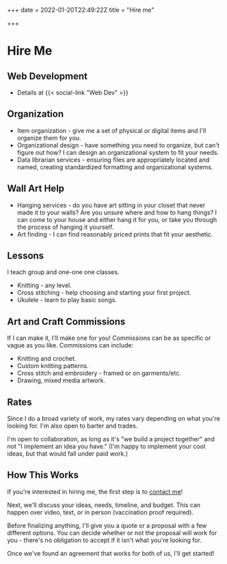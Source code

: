 +++
date = 2022-01-20T22:49:22Z
title = "Hire me"

+++
# Hire Me

## Web Development

* Details at {{< social-link "Web Dev" >}}

## Organization

* Item organization - give me a set of physical or digital items and I'll organize them for you.
* Organizational design - have something you need to organize, but can't figure out how? I can design an organizational system to fit your needs.
* Data librarian services - ensuring files are appropriately located and named, creating standardized formatting and organizational systems.

## Wall Art Help

* Hanging services - do you have art sitting in your closet that never made it to your walls? Are you unsure where and how to hang things? I can come to your house and either hang it for you, or take you through the process of hanging it yourself.
* Art finding - I can find reasonably priced prints that fit your aesthetic.

## Lessons

I teach group and one-one one classes.

* Knitting - any level.
* Cross stitching - help choosing and starting your first project.
* Ukulele - learn to play basic songs.

## Art and Craft Commissions

If I can make it, I'll make one for you! Commissions can be as specific or vague as you like. Commissions can include:

* Knitting and crochet.
* Custom knitting patterns.
* Cross stitch and embroidery - framed or on garments/etc.
* Drawing, mixed media artwork.

## Rates

Since I do a broad variety of work, my rates vary depending on what you're looking for. I'm also open to barter and trades.

I'm open to collaboration, as long as it's "we build a project together" and not "I implement an idea you have." (I'm happy to implement your cool ideas, but that would fall under paid work.)

## How This Works

If you're interested in hiring me, the first step is to [contact me](/contact/ "Contact Me")!

Next, we'll discuss your ideas, needs, timeline, and budget. This can happen over video, text, or in person (vaccination proof required).

Before finalizing anything, I'll give you a quote or a proposal with a few different options. You can decide whether or not the proposal will work for you - there's no obligation to accept if it isn't what you're looking for.

Once we've found an agreement that works for both of us, I'll get started!